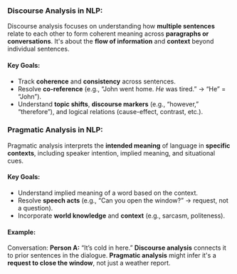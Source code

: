 ### **Discourse Analysis** in NLP:

Discourse analysis focuses on understanding how **multiple sentences** relate to each other to form coherent meaning across **paragraphs or conversations**. It's about the **flow of information** and **context** beyond individual sentences.
#### Key Goals:
* Track **coherence** and **consistency** across sentences.
* Resolve **co-reference** (e.g., “John went home. *He* was tired.” → “He” = “John”).
* Understand **topic shifts**, **discourse markers** (e.g., “however,” “therefore”), and logical relations (cause-effect, contrast, etc.).
### **Pragmatic Analysis** in NLP:

Pragmatic analysis interprets the **intended meaning** of language in **specific contexts**, including speaker intention, implied meaning, and situational cues.

#### Key Goals:
* Understand implied meaning of a word based on the context.
* Resolve **speech acts** (e.g., “Can you open the window?” → request, not a question).
* Incorporate **world knowledge** and **context** (e.g., sarcasm, politeness).

#### Example:

Conversation:
**Person A:** “It’s cold in here.”
**Discourse analysis** connects it to prior sentences in the dialogue.
**Pragmatic analysis** might infer it's a **request to close the window**, not just a weather report.